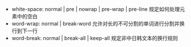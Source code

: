 - white-space: normal | pre | nowrap | pre-wrap | pre-line 规定如何处理元素中的空白
- word-wrap: normal | break-word 允许对长的不可分割的单词进行分割并换行到下一行
- word-break: normal | break-all | keep-all 规定非中日韩文本的换行规则
